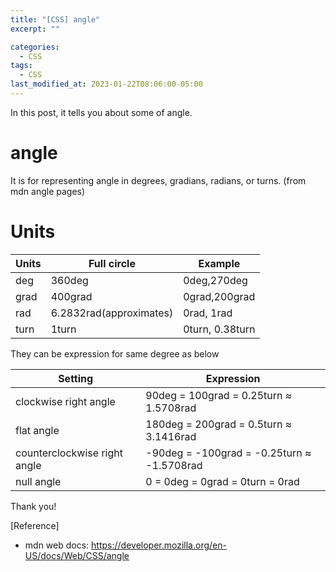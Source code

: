```yaml
---
title: "[CSS] angle"
excerpt: ""

categories:
  - CSS
tags:
  - CSS
last_modified_at: 2023-01-22T08:06:00-05:00
---
```


In this post, it tells you about some of angle.

# angle

It is for representing angle in degrees, gradians, radians, or turns.
(from mdn angle pages)

# Units

| Units | Full circle             | Example         |
| ----- | ----------------------- | --------------- |
| deg   | 360deg                  | 0deg,270deg     |
| grad  | 400grad                 | 0grad,200grad   |
| rad   | 6.2832rad(approximates) | 0rad, 1rad      |
| turn  | 1turn                   | 0turn, 0.38turn |

They can be expression for same degree as below

| Setting                      | Expression                                 |
| ---------------------------- | ------------------------------------------ |
| clockwise right angle        | 90deg = 100grad = 0.25turn ≈ 1.5708rad     |
| flat angle                   | 180deg = 200grad = 0.5turn ≈ 3.1416rad     |
| counterclockwise right angle | -90deg = -100grad = -0.25turn ≈ -1.5708rad |
| null angle                   | 0 = 0deg = 0grad = 0turn = 0rad            |


Thank you!

[Reference]

- mdn web docs: <https://developer.mozilla.org/en-US/docs/Web/CSS/angle>
